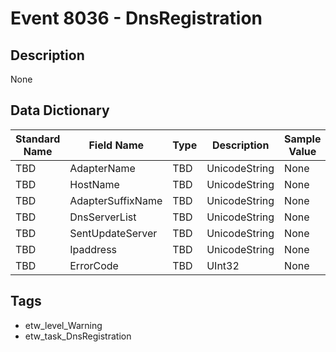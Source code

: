 # Event 8036 - DnsRegistration

## Description
None

## Data Dictionary
|Standard Name|Field Name|Type|Description|Sample Value|
|---|---|---|---|---|
|TBD|AdapterName|TBD|UnicodeString|None|None|
|TBD|HostName|TBD|UnicodeString|None|None|
|TBD|AdapterSuffixName|TBD|UnicodeString|None|None|
|TBD|DnsServerList|TBD|UnicodeString|None|None|
|TBD|SentUpdateServer|TBD|UnicodeString|None|None|
|TBD|Ipaddress|TBD|UnicodeString|None|None|
|TBD|ErrorCode|TBD|UInt32|None|None|

## Tags
* etw_level_Warning
* etw_task_DnsRegistration